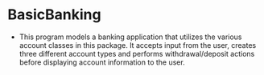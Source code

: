 # BasicBanking

* This program models a banking application that utilizes the various account classes in this package. It accepts input from the user, creates three different account types and performs withdrawal/deposit actions before displaying account information to the user.
